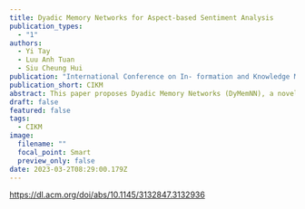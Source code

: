 ```yaml
---
title: Dyadic Memory Networks for Aspect-based Sentiment Analysis
publication_types:
  - "1"
authors:
  - Yi Tay
  - Luu Anh Tuan
  - Siu Cheung Hui
publication: "International Conference on In- formation and Knowledge Management"
publication_short: CIKM
abstract: This paper proposes Dyadic Memory Networks (DyMemNN), a novel extension of end-to-end memory networks (memNN) for aspect-based sentiment analysis (ABSA). Originally designed for question answering tasks, memNN operates via a memory selection operation in which relevant memory pieces are adaptively selected based on the input query. In the problem of ABSA, this is analogous to aspects and documents in which the relationship between each word in the document is compared with the aspect vector. In the standard memory networks, simple dot products or feed forward neural networks are used to model the relationship between aspect and words which lacks representation learning capability. As such, our dyadic memory networks ameliorates this weakness by enabling rich dyadic interactions between aspect and word embeddings by integrating either parameterized neural tensor compositions or holographic compositions into the memory selection operation. To this end, we propose two variations of our dyadic memory networks, namely the Tensor DyMemNN and Holo DyMemNN. Overall, our two models are end-to-end neural architectures that enable rich dyadic interaction between aspect and document which intuitively leads to better performance. Via extensive experiments, we show that our proposed models achieve the state-of-the-art performance and outperform many neural architectures across six benchmark datasets.
draft: false
featured: false
tags:
  - CIKM
image:
  filename: ""
  focal_point: Smart
  preview_only: false
date: 2023-03-2T08:29:00.179Z
---
```

https://dl.acm.org/doi/abs/10.1145/3132847.3132936